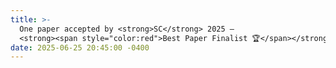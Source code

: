 ```yaml
---
title: >-
  One paper accepted by <strong>SC</strong> 2025 — 
  <strong><span style="color:red">Best Paper Finalist 🏆</span></strong>!
date: 2025-06-25 20:45:00 -0400
---
```

